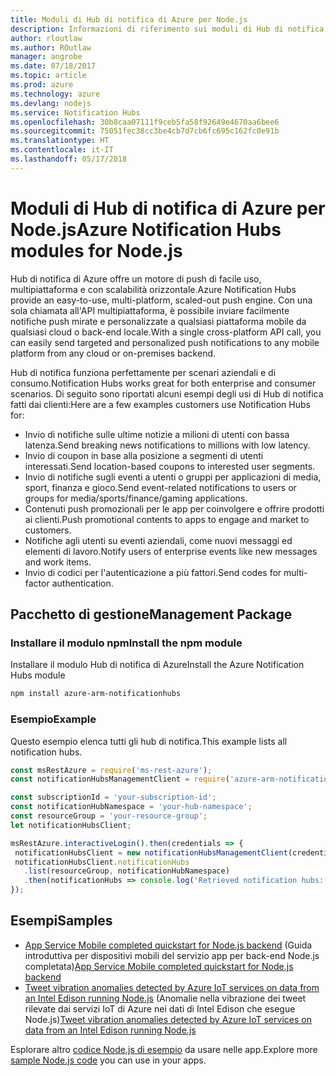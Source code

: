 ```yaml
---
title: Moduli di Hub di notifica di Azure per Node.js
description: Informazioni di riferimento sui moduli di Hub di notifica di Azure per Node.js
author: rloutlaw
ms.author: ROutlaw
manager: angrobe
ms.date: 07/18/2017
ms.topic: article
ms.prod: azure
ms.technology: azure
ms.devlang: nodejs
ms.service: Notification Hubs
ms.openlocfilehash: 30b8caa07111f9ceb5fa58f92649e4670aa6bee6
ms.sourcegitcommit: 75051fec38cc3be4cb7d7cb6fc695c162fc0e91b
ms.translationtype: HT
ms.contentlocale: it-IT
ms.lasthandoff: 05/17/2018
---
```

# <a name="azure-notification-hubs-modules-for-nodejs"></a><span data-ttu-id="56935-103">Moduli di Hub di notifica di Azure per Node.js</span><span class="sxs-lookup"><span data-stu-id="56935-103">Azure Notification Hubs modules for Node.js</span></span>

<span data-ttu-id="56935-104">Hub di notifica di Azure offre un motore di push di facile uso, multipiattaforma e con scalabilità orizzontale.</span><span class="sxs-lookup"><span data-stu-id="56935-104">Azure Notification Hubs provide an easy-to-use, multi-platform, scaled-out push engine.</span></span> <span data-ttu-id="56935-105">Con una sola chiamata all'API multipiattaforma, è possibile inviare facilmente notifiche push mirate e personalizzate a qualsiasi piattaforma mobile da qualsiasi cloud o back-end locale.</span><span class="sxs-lookup"><span data-stu-id="56935-105">With a single cross-platform API call, you can easily send targeted and personalized push notifications to any mobile platform from any cloud or on-premises backend.</span></span>

<span data-ttu-id="56935-106">Hub di notifica funziona perfettamente per scenari aziendali e di consumo.</span><span class="sxs-lookup"><span data-stu-id="56935-106">Notification Hubs works great for both enterprise and consumer scenarios.</span></span> <span data-ttu-id="56935-107">Di seguito sono riportati alcuni esempi degli usi di Hub di notifica fatti dai clienti:</span><span class="sxs-lookup"><span data-stu-id="56935-107">Here are a few examples customers use Notification Hubs for:</span></span>
- <span data-ttu-id="56935-108">Invio di notifiche sulle ultime notizie a milioni di utenti con bassa latenza.</span><span class="sxs-lookup"><span data-stu-id="56935-108">Send breaking news notifications to millions with low latency.</span></span>
- <span data-ttu-id="56935-109">Invio di coupon in base alla posizione a segmenti di utenti interessati.</span><span class="sxs-lookup"><span data-stu-id="56935-109">Send location-based coupons to interested user segments.</span></span>
- <span data-ttu-id="56935-110">Invio di notifiche sugli eventi a utenti o gruppi per applicazioni di media, sport, finanza e gioco.</span><span class="sxs-lookup"><span data-stu-id="56935-110">Send event-related notifications to users or groups for media/sports/finance/gaming applications.</span></span>
- <span data-ttu-id="56935-111">Contenuti push promozionali per le app per coinvolgere e offrire prodotti ai clienti.</span><span class="sxs-lookup"><span data-stu-id="56935-111">Push promotional contents to apps to engage and market to customers.</span></span>
- <span data-ttu-id="56935-112">Notifiche agli utenti su eventi aziendali, come nuovi messaggi ed elementi di lavoro.</span><span class="sxs-lookup"><span data-stu-id="56935-112">Notify users of enterprise events like new messages and work items.</span></span>
- <span data-ttu-id="56935-113">Invio di codici per l'autenticazione a più fattori.</span><span class="sxs-lookup"><span data-stu-id="56935-113">Send codes for multi-factor authentication.</span></span>

## <a name="management-package"></a><span data-ttu-id="56935-114">Pacchetto di gestione</span><span class="sxs-lookup"><span data-stu-id="56935-114">Management Package</span></span>

### <a name="install-the-npm-module"></a><span data-ttu-id="56935-115">Installare il modulo npm</span><span class="sxs-lookup"><span data-stu-id="56935-115">Install the npm module</span></span>

<span data-ttu-id="56935-116">Installare il modulo Hub di notifica di Azure</span><span class="sxs-lookup"><span data-stu-id="56935-116">Install the Azure Notification Hubs module</span></span> 

```bash
npm install azure-arm-notificationhubs
```

### <a name="example"></a><span data-ttu-id="56935-117">Esempio</span><span class="sxs-lookup"><span data-stu-id="56935-117">Example</span></span>

<span data-ttu-id="56935-118">Questo esempio elenca tutti gli hub di notifica.</span><span class="sxs-lookup"><span data-stu-id="56935-118">This example lists all notification hubs.</span></span>

 ```javascript
const msRestAzure = require('ms-rest-azure');
const notificationHubsManagementClient = require('azure-arm-notificationhubs');

const subscriptionId = 'your-subscription-id';
const notificationHubNamespace = 'your-hub-namespace';
const resourceGroup = 'your-resource-group';
let notificationHubsClient;

msRestAzure.interactiveLogin().then(credentials => {
  notificationHubsClient = new notificationHubsManagementClient(credentials, subscriptionId);
  notificationHubsClient.notificationHubs
    .list(resourceGroup, notificationHubNamespace)
    .then(notificationHubs => console.log('Retrieved notification hubs: ', notificationHubs));
});
```

## <a name="samples"></a><span data-ttu-id="56935-119">Esempi</span><span class="sxs-lookup"><span data-stu-id="56935-119">Samples</span></span>

* <span data-ttu-id="56935-120">[App Service Mobile completed quickstart for Node.js backend](https://azure.microsoft.com/resources/samples/app-service-mobile-nodejs-backend-quickstart/) (Guida introduttiva per dispositivi mobili del servizio app per back-end Node.js completata)</span><span class="sxs-lookup"><span data-stu-id="56935-120">[App Service Mobile completed quickstart for Node.js backend](https://azure.microsoft.com/resources/samples/app-service-mobile-nodejs-backend-quickstart/)</span></span>
* <span data-ttu-id="56935-121">[Tweet vibration anomalies detected by Azure IoT services on data from an Intel Edison running Node.js](https://azure.microsoft.com/resources/samples/iot-hub-nodejs-intel-edison-vibration-anomaly-detection/) (Anomalie nella vibrazione dei tweet rilevate dai servizi IoT di Azure nei dati di Intel Edison che esegue Node.js)</span><span class="sxs-lookup"><span data-stu-id="56935-121">[Tweet vibration anomalies detected by Azure IoT services on data from an Intel Edison running Node.js](https://azure.microsoft.com/resources/samples/iot-hub-nodejs-intel-edison-vibration-anomaly-detection/)</span></span>

<span data-ttu-id="56935-122">Esplorare altro [codice Node.js di esempio](https://azure.microsoft.com/resources/samples/?platform=nodejs) da usare nelle app.</span><span class="sxs-lookup"><span data-stu-id="56935-122">Explore more [sample Node.js code](https://azure.microsoft.com/resources/samples/?platform=nodejs) you can use in your apps.</span></span>
